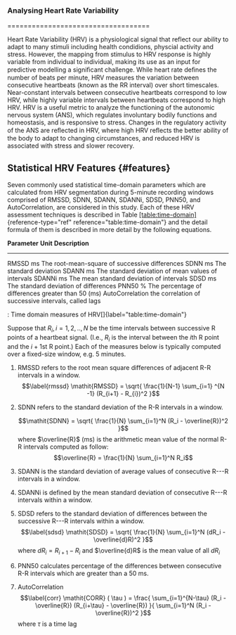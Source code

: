 ﻿### Analysing Heart Rate Variability
===================================

Heart Rate Variability (HRV) is a physiological signal that reflect our ability to adapt to many stimuli including health condidions, physcial activity and stress. However, the mapping from stimulus to HRV response is highly variable from individual to individual, making its use as an input for predictive modelling a signiﬁcant challenge. While heart rate deﬁnes the number of beats per minute, HRV measures the variation between consecutive heartbeats (known as the RR interval) over short timescales. Near-constant intervals between consecutive heartbeats correspond to low HRV, while highly variable intervals between heartbeats correspond to high HRV. HRV is a useful metric to analyze the functioning of the autonomic nervous system (ANS), which regulates involuntary bodily functions and homeostasis, and is responsive to stress. Changes in the regulatory activity of the ANS are reﬂected in HRV, where high HRV reﬂects the better ability of the body to adapt to changing circumstances, and reduced HRV is associated with stress and slower recovery. 


Statistical HRV Features {#features}
------------------------

Seven commonly used statistical time-domain parameters which are calculated from HRV
segmentation during 5-minute recording windows comprised of RMSSD, SDNN, SDANN, SDANNi, SDSD,
PNN50, and AutoCorrelation, are considered in this study. Each of these
HRV assessment techniques is described in Table
[\[table:time-domain\]](#table:time-domain){reference-type="ref"
reference="table:time-domain"} and the detail formula of them is
described in more detail by the following equations.

  **Parameter**     **Unit**   **Description**
  ----------------- ---------- ------------------------------------------------------
  RMSSD             ms         The root-mean-square of successive differences
  SDNN              ms         The standard deviation
  SDANN             ms         The standard deviation of mean values of intervals
  SDANNi            ms         The mean standard deviation of intervals
  SDSD              ms         The standard deviation of differences
  PNN50             \%         The percentage of differences greater than 50 (ms)
  AutoCorrelation              the correlation of successive intervals, called lags

  : Time domain measures of HRV[]{label="table:time-domain"}

Suppose that $R_i, i = 1, 2, .., N$ be the time intervals between
successive R points of a heartbeat signal. (I.e., $R_i$ is the interval
between the $i$th R point and the $i+1$st R point.) Each of the measures
below is typically computed over a fixed-size window, e.g. 5 minutes.

1.  RMSSD refers to the root mean square differences of adjacent R-R
    intervals in a window. $$\label{rmssd}
       \mathit{RMSSD}  =  \sqrt{ \frac{1}{N-1}  \sum_{i=1} ^{N -1} (R_{i+1} - R_{i})^2   }$$

2.  SDNN refers to the standard deviation of the R-R intervals in a
    window.

    $$\mathit{SDNN} =  \sqrt{ \frac{1}{N}   \sum_{i=1}^N (R_i -  \overline{R})^2  }$$
    where $\overline{R}$ (ms) is the arithmetic mean value of the normal
    R-R intervals computed as follow:
    $$\overline{R} = \frac{1}{N} \sum_{i=1}^N R_i$$

3.  SDANN is the standard deviation of average values of consecutive
    R---R intervals in a window.

4.  SDANNi is defined by the mean standard deviation of consecutive
    R---R intervals within a window.

5.  SDSD refers to the standard deviation of differences between the
    successive R---R intervals within a window. $$\label{sdsd}
      \mathit{SDSD} =   \sqrt{ \frac{1}{N}   \sum_{i=1}^N (dR_i -  \overline{d}R)^2  }$$
    where $dR_i= R_{i+1}-R_i$ and $\overline{d}R$ is the mean value of
    all $dR_i$

6.  PNN50 calculates percentage of the differences between consecutive
    R-R intervals which are greater than a $50$ ms.

7.  AutoCorrelation $$\label{corr}
         \mathit{CORR} ( \tau ) =  \frac{ \sum_{i=1}^{N-\tau} (R_i - \overline{R})  (R_{i+\tau} -  \overline{R}) }{ \sum_{i=1}^N (R_i -  \overline{R})^2  }$$
    where $\tau$ is a time lag

 	